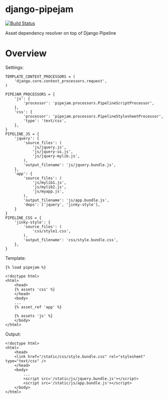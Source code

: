 django-pipejam
==========

[![Build Status](https://travis-ci.org/ariovistus/django-pipejam.svg?branch=master)](https://travis-ci.org/ariovistus/django-pipejam)

Asset dependency resolver on top of Django Pipeline

Overview
========


Settings:

    TEMPLATE_CONTEXT_PROCESSORS = (
        'django.core.context_processors.request',
    )

    PIPEJAM_PROCESSORS = {
        'js': {
            'processor': 'pipejam.processors.PipelineScriptProcessor',
        },
        'css': {
            'processor': 'pipejam.processors.PipelineStylesheetProcessor',
            'type': 'text/css',
        },
    }
    PIPELINE_JS = {
        'jquery': {
            'source_files': (
                'js/jquery.js',
                'js/jquery-ui.js',
                'js/jquery-mylib.js',
            ),
            'output_filename': 'js/jquery.bundle.js',
        },
        'app': {
            'source_files': (
                'js/mylib1.js',
                'js/mylib2.js',
                'js/myapp.js',
            ),
            'output_filename': 'js/app.bundle.js',
            'deps': ['jquery', 'jinky-style'],
        }
    }
    PIPELINE_CSS = {
        'jinky-style': {
            'source_files': (
                'css/style1.css',
            ),
            'output_filename': 'css/style.bundle.css',
        },
    }

Template:

    {% load pipejam %}

    <!doctype html>
    <html>
        <head>
        {% assets 'css' %}
        </head>
        <body>
        ...
        {% asset_ref 'app' %}

        {% assets 'js' %}
        </body>
    </html>

Output:

    <!doctype html>
    <html>
        <head>
        <link href="/static/css/style.bundle.css" rel="stylesheet" type="text/css" />
        </head>
        <body>
            ...
            <script src='/static/js/jquery.bundle.js'></script>
            <script src='/static/js/app.bundle.js'></script>
        </body>
    </html>

